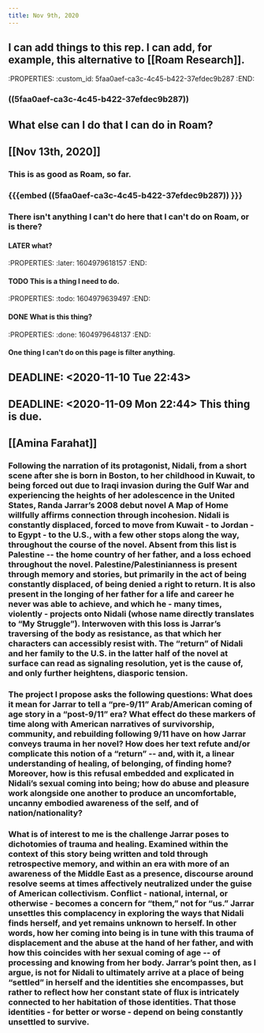 ```yaml
---
title: Nov 9th, 2020
---
```


## I can add things to this rep. I can add, for example, this alternative to [[Roam Research]].
:PROPERTIES:
:custom_id: 5faa0aef-ca3c-4c45-b422-37efdec9b287
:END:
### ((5faa0aef-ca3c-4c45-b422-37efdec9b287))
##
## What else can I do that I can do in Roam?
## [[Nov 13th, 2020]]
### This is as good as Roam, so far.
### {{{embed ((5faa0aef-ca3c-4c45-b422-37efdec9b287)) }}}
### There isn't anything I can't do here that I can't do on Roam, or is there?
#### LATER what?
:PROPERTIES:
:later: 1604979618157
:END:
#### TODO This is a thing I need to do.
:PROPERTIES:
:todo: 1604979639497
:END:
#### DONE What is this thing?
:PROPERTIES:
:done: 1604979648137
:END:
#### One thing I can't do on this page is filter anything.
## DEADLINE: <2020-11-10 Tue 22:43>
## DEADLINE: <2020-11-09 Mon 22:44> This thing is due.
## [[Amina Farahat]]
### Following the narration of its protagonist, Nidali, from a short scene after she is born in Boston, to her childhood in Kuwait, to being forced out due to Iraqi invasion during the Gulf War and experiencing the heights of her adolescence in the United States, Randa Jarrar’s 2008 debut novel A Map of Home willfully affirms connection through incohesion. Nidali is constantly displaced, forced to move from Kuwait - to Jordan - to Egypt - to the U.S., with a few other stops along the way, throughout the course of the novel. Absent from this list is Palestine -- the home country of her father, and a loss echoed throughout the novel. Palestine/Palestinianness is present through memory and stories, but primarily in the act of being constantly displaced, of being denied a right to return. It is also present in the longing of her father for a life and career he never was able to achieve, and which he - many times, violently - projects onto Nidali (whose name directly translates to “My Struggle”). Interwoven with this loss is Jarrar’s traversing of the body as resistance, as that which her characters can accessibly resist with. The “return” of Nidali and her family to the U.S. in the latter half of the novel at surface can read as signaling resolution, yet is the cause of, and only further heightens, diasporic tension.
### The project I propose asks the following questions: What does it mean for Jarrar to tell a “pre-9/11” Arab/American coming of age story in a “post-9/11” era? What effect do these markers of time along with American narratives of survivorship, community, and rebuilding following 9/11 have on how Jarrar conveys trauma in her novel? How does her text refute and/or complicate this notion of a “return” -- and, with it, a linear understanding of healing, of belonging, of finding home? Moreover, how is this refusal embedded and explicated in Nidali’s sexual coming into being; how do abuse and pleasure work alongside one another to produce an uncomfortable, uncanny embodied awareness of the self, and of nation/nationality?
###
### What is of interest to me is the challenge Jarrar poses to dichotomies of trauma and healing. Examined within the context of this story being written and told through retrospective memory, and within an era with more of an awareness of the Middle East as a presence, discourse around resolve seems at times affectively neutralized under the guise of American collectivism. Conflict - national, internal, or otherwise - becomes a concern for “them,” not for “us.” Jarrar unsettles this complacency in exploring the ways that Nidali finds herself, and yet remains unknown to herself. In other words, how her coming into being is in tune with this trauma of displacement and the abuse at the hand of her father, and with how this coincides with her sexual coming of age -- of processing and knowing from her body. Jarrar’s point then, as I argue, is not for Nidali to ultimately arrive at a place of being “settled” in herself and the identities she encompasses, but rather to reflect how her constant state of flux is intricately connected to her habitation of those identities. That those identities - for better or worse - depend on being constantly unsettled to survive.
